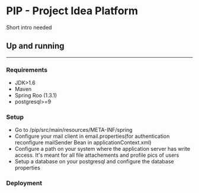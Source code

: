 # PIP - Project Idea Platform

Short intro needed

## Up and running
------------------
### Requirements
* JDK>1.6
* Maven
* Spring Roo (1.3.1)
* postgresql>=9
### Setup
* Go to /pip/src/main/resources/META-INF/spring
* Configure your mail client in email.properties(for authentication reconfigure mailSender Bean in applicationContext.xml)
* Configure a path on your system where the application server has write access. It's meant for all file attachements and profile pics of users
* Setup a database on your postgresql and configure the database properties
### Deployment
